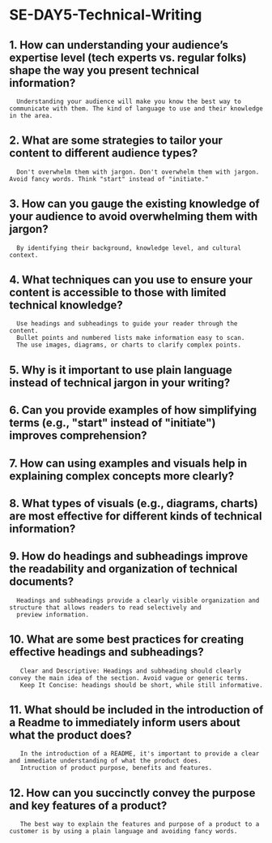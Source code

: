 # SE-DAY5-Technical-Writing
## 1. How can understanding your audience’s expertise level (tech experts vs. regular folks) shape the way you present technical information?
      Understanding your audience will make you know the best way to communicate with them. The kind of language to use and their knowledge in the area.
      
## 2. What are some strategies to tailor your content to different audience types?
      Don't overwhelm them with jargon. Don't overwhelm them with jargon. Avoid fancy words. Think "start" instead of "initiate."
      
## 3. How can you gauge the existing knowledge of your audience to avoid overwhelming them with jargon?
      By identifying their background, knowledge level, and cultural context.
      
## 4. What techniques can you use to ensure your content is accessible to those with limited technical knowledge?
      Use headings and subheadings to guide your reader through the content.
      Bullet points and numbered lists make information easy to scan.
      The use images, diagrams, or charts to clarify complex points.
      
## 5. Why is it important to use plain language instead of technical jargon in your writing?
      
## 6. Can you provide examples of how simplifying terms (e.g., "start" instead of "initiate") improves comprehension?

## 7. How can using examples and visuals help in explaining complex concepts more clearly?

## 8. What types of visuals (e.g., diagrams, charts) are most effective for different kinds of technical information?
      

## 9. How do headings and subheadings improve the readability and organization of technical documents?
      Headings and subheadings provide a clearly visible organization and structure that allows readers to read selectively and 
      preview information.

## 10. What are some best practices for creating effective headings and subheadings?
       Clear and Descriptive: Headings and subheading should clearly convey the main idea of the section. Avoid vague or generic terms.
       Keep It Concise: headings should be short, while still informative.

## 11. What should be included in the introduction of a Readme to immediately inform users about what the product does?
       In the introduction of a README, it's important to provide a clear and immediate understanding of what the product does.
       Intruction of product purpose, benefits and features.

## 12. How can you succinctly convey the purpose and key features of a product?
       The best way to explain the features and purpose of a product to a customer is by using a plain language and avoiding fancy words.
